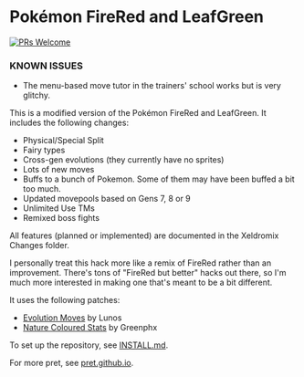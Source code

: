 # Pokémon FireRed and LeafGreen
[![PRs Welcome](https://img.shields.io/badge/PRs-welcome-brightgreen.svg?style=flat-square)](https://makeapullrequest.com) 
 
[travis]: https://travis-ci.org/pret/pokefirered
[travis-badge]: https://travis-ci.org/pret/pokefirered.svg?branch=master

### KNOWN ISSUES
* The menu-based move tutor in the trainers' school works but is very glitchy.

This is a modified version of the Pokémon FireRed and LeafGreen. It includes the following changes:

* Physical/Special Split
* Fairy types
* Cross-gen evolutions (they currently have no sprites)
* Lots of new moves
* Buffs to a bunch of Pokemon. Some of them may have been buffed a bit too much.
* Updated movepools based on Gens 7, 8 or 9
* Unlimited Use TMs
* Remixed boss fights

All features (planned or implemented) are documented in the Xeldromix Changes folder.

I personally treat this hack more like a remix of FireRed rather than an improvement. There's tons of "FireRed but better" hacks out there, so I'm much more interested in making one that's meant to be a bit different.

It uses the following patches:

* [Evolution Moves](https://www.pokecommunity.com/showpost.php?p=10364471) by Lunos
* [Nature Coloured Stats](https://www.pokecommunity.com/showpost.php?p=10529826) by Greenphx 

To set up the repository, see [INSTALL.md](INSTALL.md).

For more pret, see [pret.github.io](https://pret.github.io/).
